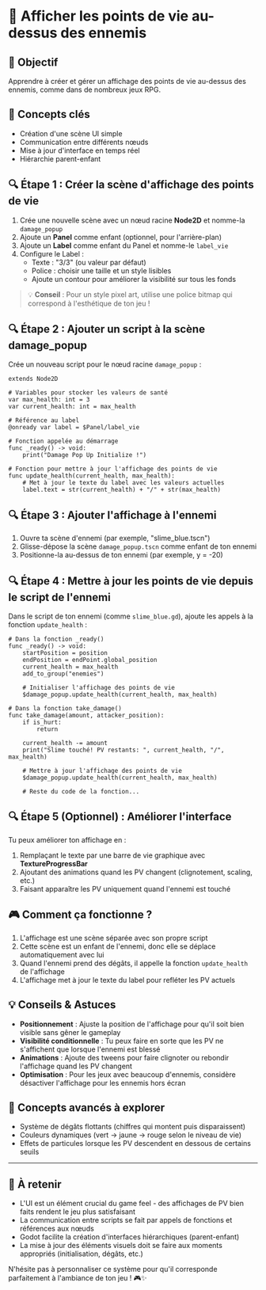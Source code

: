 # 💓 Afficher les points de vie au-dessus des ennemis

## 🎯 Objectif
Apprendre à créer et gérer un affichage des points de vie au-dessus des ennemis, comme dans de nombreux jeux RPG.

## 🧩 Concepts clés
- Création d'une scène UI simple
- Communication entre différents nœuds
- Mise à jour d'interface en temps réel
- Hiérarchie parent-enfant

## 🔍 Étape 1 : Créer la scène d'affichage des points de vie

1. Crée une nouvelle scène avec un nœud racine **Node2D** et nomme-la `damage_popup`
2. Ajoute un **Panel** comme enfant (optionnel, pour l'arrière-plan)
3. Ajoute un **Label** comme enfant du Panel et nomme-le `label_vie`
4. Configure le Label :
   - Texte : "3/3" (ou valeur par défaut)
   - Police : choisir une taille et un style lisibles
   - Ajoute un contour pour améliorer la visibilité sur tous les fonds

> 💡 **Conseil** : Pour un style pixel art, utilise une police bitmap qui correspond à l'esthétique de ton jeu !

## 🔍 Étape 2 : Ajouter un script à la scène damage_popup

Crée un nouveau script pour le nœud racine `damage_popup` :

```gdscript
extends Node2D

# Variables pour stocker les valeurs de santé
var max_health: int = 3
var current_health: int = max_health

# Référence au label
@onready var label = $Panel/label_vie

# Fonction appelée au démarrage
func _ready() -> void:
    print("Damage Pop Up Initialize !")

# Fonction pour mettre à jour l'affichage des points de vie
func update_health(current_health, max_health):
    # Met à jour le texte du label avec les valeurs actuelles
    label.text = str(current_health) + "/" + str(max_health)
```

## 🔍 Étape 3 : Ajouter l'affichage à l'ennemi

1. Ouvre ta scène d'ennemi (par exemple, "slime_blue.tscn")
2. Glisse-dépose la scène `damage_popup.tscn` comme enfant de ton ennemi
3. Positionne-la au-dessus de ton ennemi (par exemple, y = -20)

## 🔍 Étape 4 : Mettre à jour les points de vie depuis le script de l'ennemi

Dans le script de ton ennemi (comme `slime_blue.gd`), ajoute les appels à la fonction `update_health` :

```gdscript
# Dans la fonction _ready()
func _ready() -> void:
    startPosition = position
    endPosition = endPoint.global_position
    current_health = max_health
    add_to_group("enemies")
    
    # Initialiser l'affichage des points de vie
    $damage_popup.update_health(current_health, max_health)

# Dans la fonction take_damage()
func take_damage(amount, attacker_position):
    if is_hurt:
        return
        
    current_health -= amount
    print("Slime touché! PV restants: ", current_health, "/", max_health)
    
    # Mettre à jour l'affichage des points de vie
    $damage_popup.update_health(current_health, max_health)
    
    # Reste du code de la fonction...
```

## 🔍 Étape 5 (Optionnel) : Améliorer l'interface

Tu peux améliorer ton affichage en :

1. Remplaçant le texte par une barre de vie graphique avec **TextureProgressBar**
2. Ajoutant des animations quand les PV changent (clignotement, scaling, etc.)
3. Faisant apparaître les PV uniquement quand l'ennemi est touché

## 🎮 Comment ça fonctionne ?

1. L'affichage est une scène séparée avec son propre script
2. Cette scène est un enfant de l'ennemi, donc elle se déplace automatiquement avec lui
3. Quand l'ennemi prend des dégâts, il appelle la fonction `update_health` de l'affichage
4. L'affichage met à jour le texte du label pour refléter les PV actuels

## 💡 Conseils & Astuces

- **Positionnement** : Ajuste la position de l'affichage pour qu'il soit bien visible sans gêner le gameplay
- **Visibilité conditionnelle** : Tu peux faire en sorte que les PV ne s'affichent que lorsque l'ennemi est blessé
- **Animations** : Ajoute des tweens pour faire clignoter ou rebondir l'affichage quand les PV changent
- **Optimisation** : Pour les jeux avec beaucoup d'ennemis, considère désactiver l'affichage pour les ennemis hors écran

## 🧠 Concepts avancés à explorer

- Système de dégâts flottants (chiffres qui montent puis disparaissent)
- Couleurs dynamiques (vert → jaune → rouge selon le niveau de vie)
- Effets de particules lorsque les PV descendent en dessous de certains seuils

---

## 📝 À retenir

- L'UI est un élément crucial du game feel - des affichages de PV bien faits rendent le jeu plus satisfaisant
- La communication entre scripts se fait par appels de fonctions et références aux nœuds
- Godot facilite la création d'interfaces hiérarchiques (parent-enfant)
- La mise à jour des éléments visuels doit se faire aux moments appropriés (initialisation, dégâts, etc.)

N'hésite pas à personnaliser ce système pour qu'il corresponde parfaitement à l'ambiance de ton jeu ! 🎮✨
